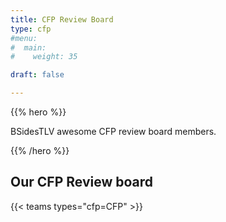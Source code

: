 ```yaml
---
title: CFP Review Board
type: cfp
#menu:
#  main:
#    weight: 35

draft: false

---
```


{{% hero %}}

BSidesTLV awesome CFP review board members.

{{% /hero %}}

## Our CFP Review board

{{< teams types="cfp=CFP" >}}

<!-- ...

{{% partners categories="communities,media" %}}
# Sponsors
{{% /partners %}}
-->
